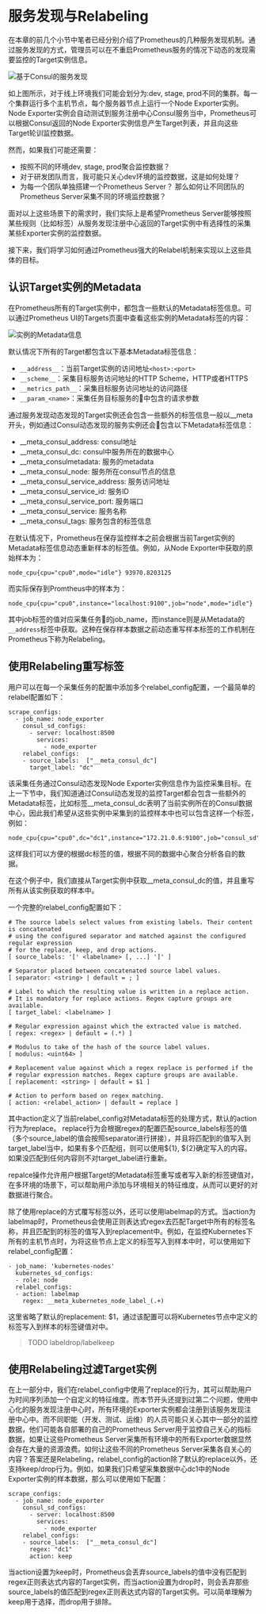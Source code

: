 # 服务发现与Relabeling

在本章的前几个小节中笔者已经分别介绍了Prometheus的几种服务发现机制。通过服务发现的方式，管理员可以在不重启Prometheus服务的情况下动态的发现需要监控的Target实例信息。

![基于Consul的服务发现](http://p2n2em8ut.bkt.clouddn.com/bolg_sd_mutil_cluster.png)

如上图所示，对于线上环境我们可能会划分为:dev, stage, prod不同的集群。每一个集群运行多个主机节点，每个服务器节点上运行一个Node Exporter实例。Node Exporter实例会自动测试到服务注册中心Consul服务当中，Prometheus可以根据Consul返回的Node Exporter实例信息产生Target列表，并且向这些Target轮训监控数据。

然而，如果我们可能还需要：

* 按照不同的环境dev, stage, prod聚合监控数据？
* 对于研发团队而言，我可能只关心dev环境的监控数据，这是如何处理？
* 为每一个团队单独搭建一个Prometheus Server？ 那么如何让不同团队的Prometheus Server采集不同的环境监控数据？

面对以上这些场景下的需求时，我们实际上是希望Prometheus Server能够按照某些规则（比如标签）从服务发现注册中心返回的Target实例中有选择性的采集某些Exporter实例的监控数据。

接下来，我们将学习如何通过Prometheus强大的Relabel机制来实现以上这些具体的目标。

## 认识Target实例的Metadata

在Prometheus所有的Target实例中，都包含一些默认的Metadata标签信息。可以通过Prometheus UI的Targets页面中查看这些实例的Metadata标签的内容：

![实例的Metadata信息](http://p2n2em8ut.bkt.clouddn.com/prometheus_file_target_metadata.png)

默认情况下所有的Target都包含以下基本Metadata标签信息：

* ```__address__```：当前Target实例的访问地址```<host>:<port>```
* ```__scheme__```：采集目标服务访问地址的HTTP Scheme，HTTP或者HTTPS
* ```__metrics_path__```：采集目标服务访问地址的访问路径
* ```__param_<name>```：采集任务目标服务的中包含的请求参数

通过服务发现动态发现的Target实例还会包含一些额外的标签信息一般以__meta开头，例如通过Consul动态发现的服务实例还会包含以下Metadata标签信息：

* __meta_consul_address: consul地址
* __meta_consul_dc: consul中服务所在的数据中心
* __meta_consulmetadata: 服务的metadata
* __meta_consul_node: 服务所在consul节点的信息
* __meta_consul_service_address: 服务访问地址
* __meta_consul_service_id: 服务ID
* __meta_consul_service_port: 服务端口
* __meta_consul_service: 服务名称
* __meta_consul_tags: 服务包含的标签信息

在默认情况下，Prometheus在保存监控样本之前会根据当前Target实例的Metadata标签信息动态重新样本的标签值。例如，从Node Exporter中获取的原始样本为：

```
node_cpu{cpu="cpu0",mode="idle"} 93970.8203125
```

而实际保存到Promtheus中的样本为：

```
node_cpu{cpu="cpu0",instance="localhost:9100",job="node",mode="idle"}
```

其中job标签的值对应采集任务的job_name，而instance则是从Metadata的```__address```标签中获取。这种在保存样本数据之前动态重写样本标签的工作机制在Prometheus下称为Relabeling。

## 使用Relabeling重写标签

用户可以在每一个采集任务的配置中添加多个relabel_config配置，一个最简单的relabel配置如下：

```
scrape_configs:
  - job_name: node_exporter
    consul_sd_configs:
      - server: localhost:8500
        services:
          - node_exporter
    relabel_configs:
    - source_labels:  ["__meta_consul_dc"]
      target_label: "dc"
```

该采集任务通过Consul动态发现Node Exporter实例信息作为监控采集目标。在上一下节中，我们知道通过Consul动态发现的监控Target都会包含一些额外的Metadata标签，比如标签__meta_consul_dc表明了当前实例所在的Consul数据中心，因此我们希望从这些实例中采集到的监控样本中也可以包含这样一个标签，例如：

```
node_cpu{cpu="cpu0",dc="dc1",instance="172.21.0.6:9100",job="consul_sd",mode="guest"}
```

这样我们可以方便的根据dc标签的值，根据不同的数据中心聚合分析各自的数据。

在这个例子中，我们直接从Target实例中获取__meta_consul_dc的值，并且重写所有从该实例获取的样本中。

一个完整的relabel_config配置如下：

```
# The source labels select values from existing labels. Their content is concatenated
# using the configured separator and matched against the configured regular expression
# for the replace, keep, and drop actions.
[ source_labels: '[' <labelname> [, ...] ']' ]

# Separator placed between concatenated source label values.
[ separator: <string> | default = ; ]

# Label to which the resulting value is written in a replace action.
# It is mandatory for replace actions. Regex capture groups are available.
[ target_label: <labelname> ]

# Regular expression against which the extracted value is matched.
[ regex: <regex> | default = (.*) ]

# Modulus to take of the hash of the source label values.
[ modulus: <uint64> ]

# Replacement value against which a regex replace is performed if the
# regular expression matches. Regex capture groups are available.
[ replacement: <string> | default = $1 ]

# Action to perform based on regex matching.
[ action: <relabel_action> | default = replace ]
```

其中action定义了当前relabel_config对Metadata标签的处理方式，默认的action行为为replace。 replace行为会根据regex的配置匹配source_labels标签的值（多个source_label的值会按照separator进行拼接），并且将匹配到的值写入到target_label当中，如果有多个匹配组，则可以使用${1}, ${2}确定写入的内容。如果没匹配到任何内容则不对target_label进行重新。

repalce操作允许用户根据Target的Metadata标签重写或者写入新的标签键值对，在多环境的场景下，可以帮助用户添加与环境相关的特征维度，从而可以更好的对数据进行聚合。

除了使用replace的方式覆写标签以外，还可以使用labelmap的方式。当action为labelmap时，Prometheus会使用正则表达式regex去匹配Target中所有的标签名称，并且匹配到的标签的值写入到replacement中。例如，在监控Kubernetes下所有的主机节点时，为将这些节点上定义的标签写入到样本中时，可以使用如下relabel_config配置：

```
- job_name: 'kubernetes-nodes'
  kubernetes_sd_configs:
  - role: node
  relabel_configs:
  - action: labelmap
    regex: __meta_kubernetes_node_label_(.+)
```

这里省略了默认的replacement: $1，通过该配置可以将Kubernetes节点中定义的标签写入到样本的标签键值对中。

> TODO labeldrop/labelkeep

## 使用Relabeling过滤Target实例

在上一部分中，我们在relabel_config中使用了replace的行为，其可以帮助用户为时间序列添加一个自定义的特征维度。而本节开头还提到过第二个问题，使用中心化的服务发现注册中心时，所有环境的Exporter实例都会注册到该服务发现注册中心中。而不同职能（开发、测试、运维）的人员可能只关心其中一部分的监控数据，他们可能各自部署的自己的Prometheus Server用于监控自己关心的指标数据，如果让这些Prometheus Server采集所有环境中的所有Exporter数据显然会存在大量的资源浪费。如何让这些不同的Prometheus Server采集各自关心的内容？答案还是Relabeling，relabel_config的action除了默认的replace以外，还支持keep/drop行为。例如，如果我们只希望采集数据中心dc1中的Node Exporter实例的样本数据，那么可以使用如下配置：

```
scrape_configs:
  - job_name: node_exporter
    consul_sd_configs:
      - server: localhost:8500
        services:
          - node_exporter
    relabel_configs:
    - source_labels:  ["__meta_consul_dc"]
      regex: "dc1"
      action: keep
```

当action设置为keep时，Prometheus会丢弃source_labels的值中没有匹配到regex正则表达式内容的Target实例，而当action设置为drop时，则会丢弃那些source_labels的值匹配到regex正则表达式内容的Target实例。可以简单理解为keep用于选择，而drop用于排除。
